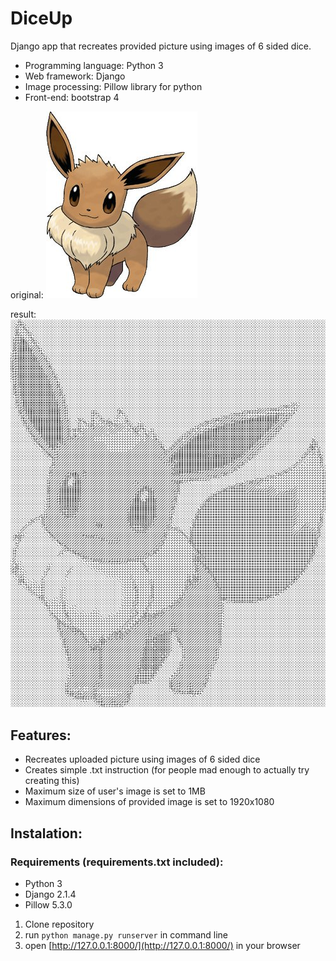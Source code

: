 # DiceUp
Django app that recreates provided picture using images of 6 sided dice.

* Programming language: Python 3
* Web framework: Django
* Image processing: Pillow library for python
* Front-end: bootstrap 4

original:
![org](https://github.com/Zyvik/DiceUp---JavaScript/blob/master/Eevee.jpg)

result:
![result](https://github.com/Zyvik/DiceUp---JavaScript/blob/master/wynik.png)

## Features:
* Recreates uploaded picture using images of 6 sided dice
* Creates simple .txt instruction (for people mad enough to actually try creating this)
* Maximum size of user's image is set to 1MB
* Maximum dimensions of provided image is set to 1920x1080


## Instalation:
### Requirements (requirements.txt included):
* Python 3
* Django 2.1.4
* Pillow 5.3.0

1. Clone repository
2. run `python manage.py runserver` in command line
3. open [http://127.0.0.1:8000/](http://127.0.0.1:8000/) in your browser
